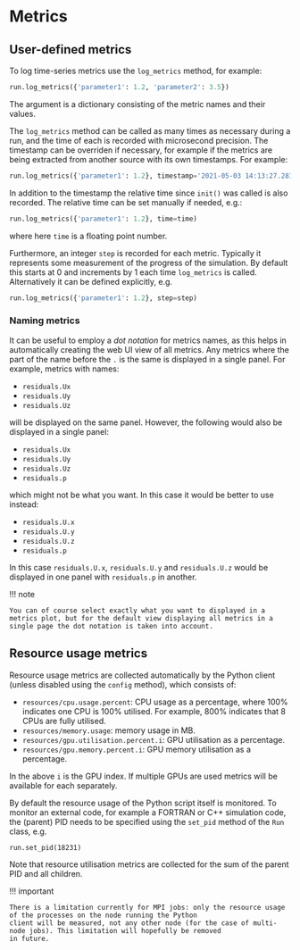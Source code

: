 # Metrics

## User-defined metrics

To log time-series metrics use the `log_metrics` method, for example:
``` py
run.log_metrics({'parameter1': 1.2, 'parameter2': 3.5})
```
The argument is a dictionary consisting of the metric names and their values.

The `log_metrics` method can be called as many times as necessary during a run, and the time of each is recorded with microsecond precision. The
timestamp can be overriden if necessary, for example if the metrics are being extracted from another source with its own timestamps. For example:
```  py
run.log_metrics({'parameter1': 1.2}, timestamp='2021-05-03 14:13:27.281920')
```
In addition to the timestamp the relative time since `init()` was called is also recorded. The relative time can be set manually if needed, e.g.:
```  py
run.log_metrics({'parameter1': 1.2}, time=time)
```
where here `time` is a floating point number.

Furthermore, an integer `step` is recorded for each metric. Typically it represents some measurement of the progress of the simulation.
By default this starts at 0 and increments by 1 each time `log_metrics` is called.
Alternatively it can be defined explicitly, e.g.
```  py
run.log_metrics({'parameter1': 1.2}, step=step)
```

### Naming metrics
It can be useful to employ a *dot notation* for metrics names, as this helps in automatically creating the web UI view of all metrics. Any
metrics where the part of the name before the `.` is the same is displayed in a single panel. For example, metrics with names:

* `residuals.Ux`
* `residuals.Uy`
* `residuals.Uz`

will be displayed on the same panel. However, the following would also be displayed in a single panel:

* `residuals.Ux`
* `residuals.Uy`
* `residuals.Uz`
* `residuals.p`

which might not be what you want. In this case it would be better to use instead:

* `residuals.U.x`
* `residuals.U.y`
* `residuals.U.z`
* `residuals.p`

In this case `residuals.U.x`, `residuals.U.y` and `residuals.U.z` would be displayed in one panel with `residuals.p` in another.

!!! note

    You can of course select exactly what you want to displayed in a metrics plot, but for the default view displaying all metrics in a single page the dot notation is taken into account.

## Resource usage metrics

Resource usage metrics are collected automatically by the Python client (unless disabled using the `config` method), which consists of:

* `resources/cpu.usage.percent`: CPU usage as a percentage, where 100% indicates one CPU is 100% utilised. For example, 800% indicates
that 8 CPUs are fully utilised.
* `resources/memory.usage`: memory usage in MB.
* `resources/gpu.utilisation.percent.i`: GPU utilisation as a percentage.
* `resources/gpu.memory.percent.i`: GPU memory utilisation as a percentage.

In the above `i` is the GPU index. If multiple GPUs are used metrics will be available for each separately.

By default the resource usage of the Python script itself is monitored. To monitor an external code, for example a FORTRAN or C++
simulation code, the (parent) PID needs to be specified using the `set_pid` method of the `Run` class, e.g.
```
run.set_pid(18231)
```
Note that resource utilisation metrics are collected for the sum of the parent PID and all children.

!!! important

    There is a limitation currently for MPI jobs: only the resource usage of the processes on the node running the Python 
    client will be measured, not any other node (for the case of multi-node jobs). This limitation will hopefully be removed
    in future.
